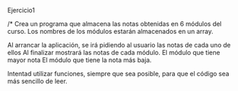 Ejercicio1

/*
 Crea un programa que almacena las notas obtenidas en 6 módulos del curso. 
Los nombres de los módulos estarán almacenados en un array. 

 Al arrancar la aplicación, se irá pidiendo al usuario las  notas de cada uno de ellos
 Al finalizar mostrará las notas de cada módulo. 
 El módulo que tiene mayor nota
 El módulo que tiene la nota más baja. 
 
 Intentad utilizar funciones, siempre que sea posible, para que el código sea
 más sencillo de leer. 
 
